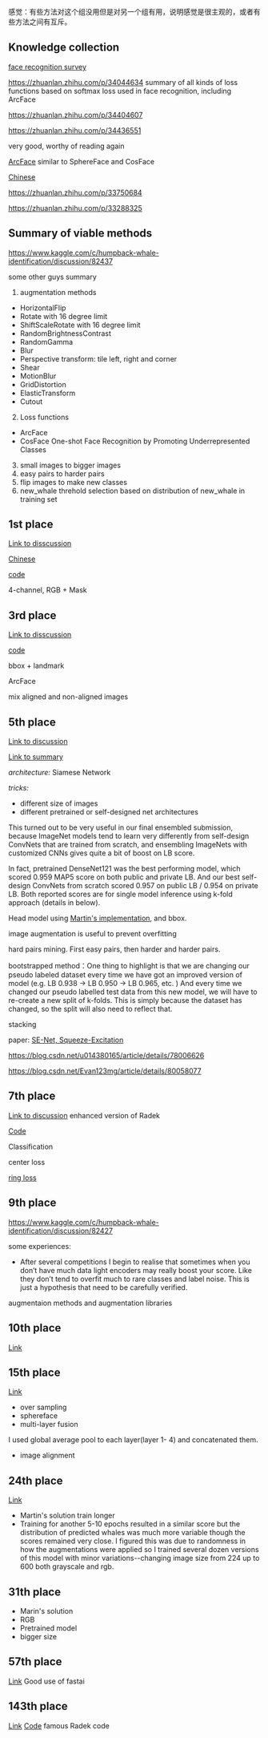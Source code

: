 感觉：有些方法对这个组没用但是对另一个组有用，说明感觉是很主观的，或者有些方法之间有互斥。

## Knowledge collection

[face recognition survey](https://so.csdn.net/so/search/s.do?q=%E4%BA%BA%E8%84%B8%E8%AF%86%E5%88%AB%E7%B3%BB%E5%88%97&t=blog&u=Fire_Light_)

https://zhuanlan.zhihu.com/p/34044634
summary of all kinds of loss functions based on softmax loss used in face recognition, including ArcFace

https://zhuanlan.zhihu.com/p/34404607

https://zhuanlan.zhihu.com/p/34436551

very good, worthy of reading again

[ArcFace](https://arxiv.org/pdf/1801.07698.pdf)
similar to SphereFace and CosFace

[Chinese](https://blog.csdn.net/u014380165/article/details/80645489)

https://zhuanlan.zhihu.com/p/33750684

https://zhuanlan.zhihu.com/p/33288325



## Summary of viable methods
https://www.kaggle.com/c/humpback-whale-identification/discussion/82437

some other guys summary

1. augmentation methods

* HorizontalFlip
* Rotate with 16 degree limit
* ShiftScaleRotate with 16 degree limit
* RandomBrightnessContrast
* RandomGamma
* Blur
* Perspective transform: tile left, right and corner
* Shear
* MotionBlur
* GridDistortion
* ElasticTransform
* Cutout

2. Loss functions
* ArcFace
* CosFace
One-shot Face Recognition by Promoting Underrepresented Classes

3. small images to bigger images
4. easy pairs to harder pairs
5. flip images to make new classes
6. new_whale threhold selection based on distribution of new_whale in training set

## 1st place
[Link to disscussion](https://www.kaggle.com/c/humpback-whale-identification/discussion/82366)

[Chinese](https://zhuanlan.zhihu.com/p/58496385)

[code](https://github.com/earhian/Humpback-Whale-Identification-1st-)

4-channel, RGB + Mask


## 3rd place
[Link to disscussion](https://www.kaggle.com/c/humpback-whale-identification/discussion/82484)

[code](https://github.com/pudae/kaggle-humpback)

bbox + landmark

ArcFace

mix aligned and non-aligned images




## 5th place

[Link to discussion](https://www.kaggle.com/c/humpback-whale-identification/discussion/82369)

[Link to summary](https://weiminwang.blog/2019/03/01/whale-identification-5th-place-approach-using-siamese-networks-with-adversarial-training/)

*architecture:* Siamese Network

*tricks:*
* different size of images
* different pretrained or self-designed net architectures 

This turned out to be very useful in our final ensembled submission, because ImageNet models tend to learn very differently from self-design ConvNets that are trained from scratch, and ensembling ImageNets with customized CNNs gives quite a bit of boost on LB score. 

In fact, pretrained DenseNet121 was the best performing model, which scored 0.959 MAP5 score on both public and private LB. And our best self-design ConvNets from scratch scored 0.957 on public LB / 0.954 on private LB. Both reported scores are for single model inference using k-fold approach (details in below). 

Head model using [Martin's implementation](https://www.kaggle.com/martinpiotte/whale-recognition-model-with-score-0-78563), and bbox.

image augmentation is useful to prevent overfitting

hard pairs mining. First easy pairs, then harder and harder pairs.

bootstrapped method：One thing to highlight is that we are changing our pseudo labeled dataset every time we have got an improved version of model (e.g. LB 0.938 -> LB 0.950 -> LB 0.965, etc. ) And every time we changed our pseudo labelled test data from this new model, we will have to re-create a new split of k-folds. This is simply because the dataset has changed, so the split will also need to reflect that.

stacking

paper: [SE-Net, Squeeze-Excitation](https://arxiv.org/abs/1709.01507)

https://blog.csdn.net/u014380165/article/details/78006626

https://blog.csdn.net/Evan123mg/article/details/80058077


## 7th place
[Link to discussion](https://www.kaggle.com/c/humpback-whale-identification/discussion/82352)
enhanced version of Radek

[Code](https://github.com/ducha-aiki/whale-identification-2018)

Classification

center loss

[ring loss](https://arxiv.org/abs/1803.00130)

## 9th place
https://www.kaggle.com/c/humpback-whale-identification/discussion/82427

some experiences:
* After several competitions I begin to realise that sometimes when you don’t have much data light encoders may really boost your score. Like they don’t tend to overfit much to rare classes and label noise. This is just a hypothesis that need to be carefully verified.

augmentaion methods and augmentation libraries

## 10th place
[Link](https://www.kaggle.com/c/humpback-whale-identification/discussion/82430)

## 15th place
[Link](https://www.kaggle.com/c/humpback-whale-identification/discussion/82361)
* over sampling
* sphereface
* multi-layer fusion

I used global average pool to each layer(layer 1- 4) and concatenated them.
* image alignment

## 24th place
[Link](https://www.kaggle.com/c/humpback-whale-identification/discussion/82359)

* Martin's solution train longer
* Training for another 5-10 epochs resulted in a similar score but the distribution of predicted whales was much more variable though the scores remained very close. I figured this was due to randomness in how the augmentations were applied so I trained several dozen versions of this model with minor variations--changing image size from 224 up to 600 both grayscale and rgb.

## 31th place
* Marin's solution
* RGB
* Pretrained model
* bigger size

## 57th place
[Link](https://www.kaggle.com/c/humpback-whale-identification/discussion/82364#latest-481830)
Good use of fastai

## 143th place
[Link](https://www.kaggle.com/c/humpback-whale-identification/discussion/82480)
[Code](https://github.com/radekosmulski/whale)
famous Radek code
